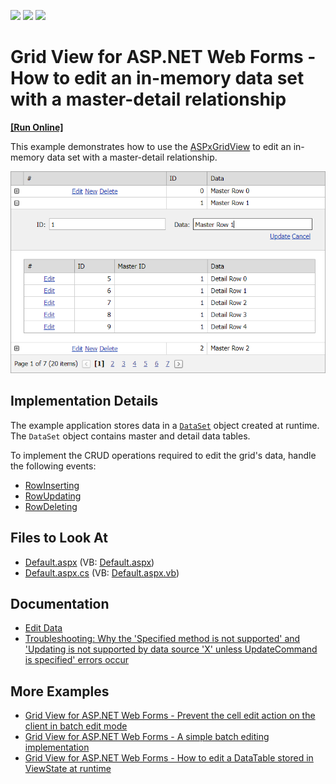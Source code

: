 <!-- default badges list -->
![](https://img.shields.io/endpoint?url=https://codecentral.devexpress.com/api/v1/VersionRange/128530956/15.1.5%2B)
[![](https://img.shields.io/badge/Open_in_DevExpress_Support_Center-FF7200?style=flat-square&logo=DevExpress&logoColor=white)](https://supportcenter.devexpress.com/ticket/details/E257)
[![](https://img.shields.io/badge/📖_How_to_use_DevExpress_Examples-e9f6fc?style=flat-square)](https://docs.devexpress.com/GeneralInformation/403183)
<!-- default badges end -->
# Grid View for ASP.NET Web Forms - How to edit an in-memory data set with a master-detail relationship
<!-- run online -->
**[[Run Online]](https://codecentral.devexpress.com/128530956/)**
<!-- run online end -->

This example demonstrates how to use the [ASPxGridView](https://docs.devexpress.com/AspNet/DevExpress.Web.ASPxGridView) to edit an in-memory data set with a master-detail relationship.

![How to Edit an In-Memory Data Set](edit-in-memory-dataset.png)

## Implementation Details 

The example application stores data in a [`DataSet`](https://docs.microsoft.com/en-us/dotnet/api/system.data.dataset?view=net-6.0) object created at runtime. The `DataSet` object contains master and detail data tables.

To implement the CRUD operations required to edit the grid's data, handle the following events:

- [RowInserting](https://docs.devexpress.com/AspNet/DevExpress.Web.ASPxGridView.RowInserting) 
- [RowUpdating](https://docs.devexpress.com/AspNet/DevExpress.Web.ASPxGridView.RowUpdating)
- [RowDeleting](https://docs.devexpress.com/AspNet/DevExpress.Web.ASPxGridView.RowDeleting)

## Files to Look At

- [Default.aspx](./CS/TestGridViewSite81/Default.aspx) (VB: [Default.aspx](./VB/TestGridViewSite81/Default.aspx))
- [Default.aspx.cs](./CS/TestGridViewSite81/Default.aspx.cs) (VB: [Default.aspx.vb](./VB/TestGridViewSite81/Default.aspx.vb))

## Documentation

- [Edit Data](https://docs.devexpress.com/AspNet/3712/components/grid-view/concepts/edit-data)
- [Troubleshooting: Why the 'Specified method is not supported' and 'Updating is not supported by data source 'X' unless UpdateCommand is specified' errors occur](https://docs.devexpress.com/AspNet/403771/troubleshooting/grid-related-issues/crud-operations-with-custom-data-source)

## More Examples
- [Grid View for ASP.NET Web Forms - Prevent the cell edit action on the client in batch edit mode](aspxgridview-prevent-batch-edit-action)
- [Grid View for ASP.NET Web Forms - A simple batch editing implementation](https://github.com/DevExpress-Examples/aspxgridview-simple-batch-editing-implementation)
- [Grid View for ASP.NET Web Forms - How to edit a DataTable stored in ViewState at runtime](https://github.com/DevExpress-Examples/how-to-edit-data-in-a-datatable-using-aspxgridview-at-runtime-when-data-is-stored-in-viewsta-e2945)
